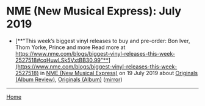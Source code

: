 # NME (New Musical Express): July 2019

 - [**"This week’s biggest vinyl releases to buy and pre-order: Bon Iver, Thom Yorke, Prince and more Read more at https://www.nme.com/blogs/biggest-vinyl-releases-this-week-2527518#cqHuwLSk5VxtBB30.99"**](https://www.nme.com/blogs/biggest-vinyl-releases-this-week-2527518) in [NME (New Musical Express)](https://www.nme.com/) on 19 July 2019 about [Originals (Album Review)](https://bjmdotnet.github.io/pr1nc3/topics/album-review/originals/), [Originals (Album)](https://bjmdotnet.github.io/pr1nc3/topics/album/originals/) ([mirror](https://web.archive.org/web/*/https://www.nme.com/blogs/biggest-vinyl-releases-this-week-2527518))

----

[Home](./)
